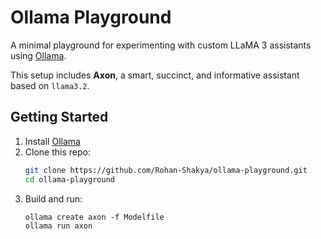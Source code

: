 # Ollama Playground

A minimal playground for experimenting with custom LLaMA 3 assistants using [Ollama](https://ollama.com/).

This setup includes **Axon**, a smart, succinct, and informative assistant based on `llama3.2`.

## Getting Started

1. Install [Ollama](https://ollama.com/download)
2. Clone this repo:
   ```bash
   git clone https://github.com/Rohan-Shakya/ollama-playground.git
   cd ollama-playground
   ```
3. Build and run:
    ```
    ollama create axon -f Modelfile
    ollama run axon
    ```
